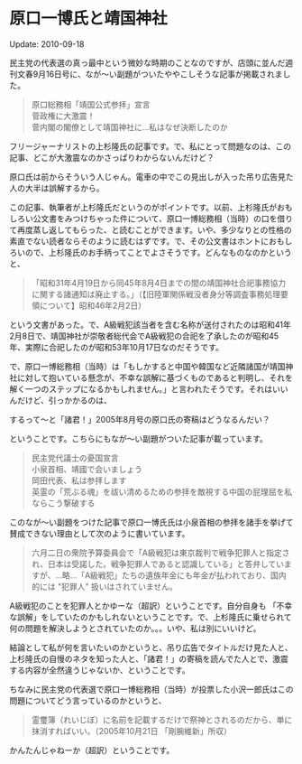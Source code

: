 原口一博氏と靖国神社
=====

Update: 2010-09-18

民主党の代表選の真っ最中という微妙な時期のことなのですが、店頭に並んだ週刊文春9月16日号に、なが〜い副題がついたややこしそうな記事が掲載されました。

> 原口総務相「靖国公式参拝」宣言<br/>
> 菅政権に大激震！<br/>
> 菅内閣の閣僚として靖国神社に...私はなぜ決断したのか

フリージャーナリストの上杉隆氏の記事です。で、私にとって問題なのは、この記事、どこが大激震なのかさっぱりわからないんだけど？

原口氏は前からそういう人じゃん。電車の中でこの見出しが入った吊り広告見た人の大半は誤解するから。

この記事、執筆者が上杉隆氏だというのがポイントです。以前、上杉隆氏がおもしろい公文書をみつけちゃった件について、原口一博総務相（当時）の口を借りて再度蒸し返してもらった、と読むことができます。いや、多少なりとの性格の素直でない読者ならそのように読むはずです。で、その公文書はホントにおもしろいので、上杉隆氏のお手柄ってことでよさそうです。どんなものなのかというと、

> 「昭和31年4月19日から同45年8月4日までの間の靖国神社合祀事務協力に関する諸通知は廃止する。」（【旧陸軍関係戦没者身分等調査事務処理要領について】昭和46年2月2日）

という文書があった。で、A級戦犯該当者を含む名称が送付されたのは昭和41年2月8日で、靖国神社が崇敬者総代会でA級戦犯の合祀を了承したのが昭和45年、実際に合祀したのが昭和53年10月17日なのだそうです。

で、原口一博総務相（当時）は「もしかすると中国や韓国など近隣諸国が靖国神社に対して抱いている懸念が、不幸な誤解に基づくものであると判明し、それを解く一つのステップになるかもしれません。」と言われたそうです。それはいいんだけど、引っかかるのは、

するって〜と「諸君！」2005年8月号の原口氏の寄稿はどうなるんだい？

ということです。こちらにもなが〜い副題がついた記事が載っています。

> 民主党代議士の憂国宣言<br/>
> 小泉首相、靖國で会いましょう<br/>
> 岡田代表、私は参拝します<br/>
> 英霊の「荒ぶる魂」を祓い清めるための参拝を敵視する中国の屁理屈を私ならこう撃破する

このなが〜い副題をつけた記事で原口一博氏氏は小泉首相の参拝を諸手を挙げて賛成できない理由として次のように書いています。

> 六月二日の衆院予算委員会で「A級戦犯は東京裁判で戦争犯罪人と指定され、日本は受諾した。戦争犯罪人であると認識している」と答弁していますが、...略...「A級戦犯」たちの遺族年金にも年金が払われており、国内的には "犯罪人" 扱いはされていません。

A級戦犯のことを犯罪人とかゆーな（超訳）ということです。自分自身も 「不幸な誤解」をしていたのかもしれないということです。で、上杉隆氏に乗せられて何の問題を解決しようとされていたのか。。。いや、私は別にいいけど。

結論として私が何を言いたいのかというと、吊り広告でタイトルだけ見た人と、上杉隆氏の自慢のネタを知った人と、「諸君！」の寄稿を読んでた人とで、激震する内容が全然違うじゃないか、ということです。

ちなみに民主党の代表選で原口一博総務相（当時）が投票した小沢一郎氏はこの問題についてどう言っているのかというと、

> 霊璽簿（れいじぼ）に名前を記載するだけで祭神とされるのだから、単に抹消すればいい。（2005年10月21日 「剛腕維新」所収）

かんたんじゃねーか（超訳）ということです。
